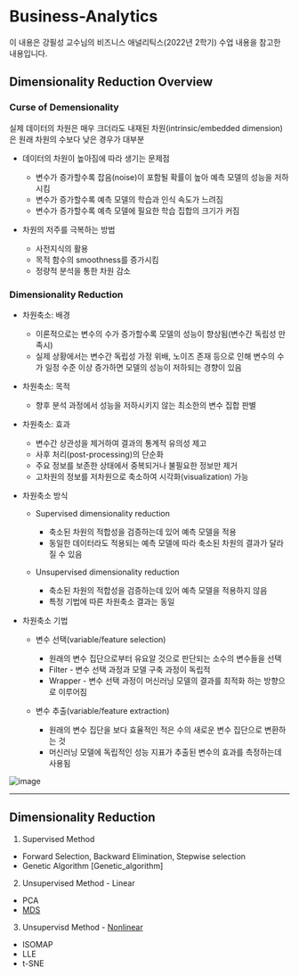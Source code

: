 # Business-Analytics
이 내용은 강필성 교수님의 비즈니스 애널리틱스(2022년 2학기) 수업 내용을 참고한 내용입니다. 

## Dimensionality Reduction Overview

### Curse of Demensionality
실제 데이터의 차원은 매우 크더라도 내재된 차원(intrinsic/embedded dimension)은 원래 차원의 수보다 낮은 경우가 대부분

- 데이터의 차원이 높아짐에 따라 생기는 문제점
  - 변수가 증가할수록 잡음(noise)이 포함될 확률이 높아 예측 모델의 성능을 저하시킴
  - 변수가 증가할수록 예측 모델의 학습과 인식 속도가 느려짐
  - 변수가 증가할수록 예측 모델에 필요한 학습 집합의 크기가 커짐
  
- 차원의 저주를 극복하는 방법
  - 사전지식의 활용
  - 목적 함수의 smoothness를 증가시킴
  - 정량적 분석을 통한 차원 감소

### Dimensionality Reduction

- 차원축소: 배경
  - 이론적으로는 변수의 수가 증가할수록 모델의 성능이 향상됨(변수간 독립성 만족시)
  - 실제 상황에서는 변수간 독립성 가정 위배, 노이즈 존재 등으로 인해 변수의 수가 일정 수준 이상 증가하면 모델의 성능이 저하되는 경향이 있음
  
- 차원축소: 목적
  - 향후 분석 과정에서 성능을 저하시키지 않는 최소한의 변수 집합 판별
  
- 차원축소: 효과
  - 변수간 상관성을 제거하여 결과의 통계적 유의성 제고
  - 사후 처리(post-processing)의 단순화
  - 주요 정보를 보존한 상태에서 중복되거나 불필요한 정보만 제거
  - 고차원의 정보를 저차원으로 축소하여 시각화(visualization) 가능
 
- 차원축소 방식
  - Supervised dimensionality reduction
    - 축소된 차원의 적합성을 검증하는데 있어 예측 모델을 적용
    - 동일한 데이터라도 적용되는 예측 모델에 따라 축소된 차원의 결과가 달라질 수 있음
  
  - Unsupervised dimensionality reduction
    - 축소된 차원의 적합성을 검증하는데 있어 예측 모델을 적용하지 않음
    - 특정 기법에 따른 차원축소 결과는 동일
 
- 차원축소 기법
  - 변수 선택(variable/feature selection)
    - 원래의 변수 집단으로부터 유요알 것으로 판단되는 소수의 변수들을 선택
    - Filter - 변수 선택 과정과 모델 구축 과정이 독립적
    - Wrapper - 변수 선택 과정이 머신러닝 모델의 결과를 최적화 하는 방향으로 이루어짐
    
  - 변수 추출(variable/feature extraction)
    - 원래의 변수 집단을 보다 효율적인 적은 수의 새로운 변수 집단으로 변환하는 것
    - 머신러닝 모델에 독립적인 성능 지표가 추출된 변수의 효과를 측정하는데 사용됨
    
![image](https://user-images.githubusercontent.com/112569789/194992865-312ada9a-68e0-4364-b64c-f4da0e9ac5a7.png)

-----------------------------------------------------------------------------------------------------------------

## Dimensionality Reduction
1. Supervised Method
- Forward Selection, Backward Elimination, Stepwise selection
- Genetic Algorithm [Genetic_algorithm]

2. Unsupervised Method - Linear
- PCA
- [MDS](https://github.com/YooD11/Business-Analytics/blob/main/MDS.ipynb)

3. Unsupervisd Method - [Nonlinear](https://github.com/YooD11/Business-Analytics/blob/main/Unsupervised_nonlinear.ipynb) 
- ISOMAP
- LLE
- t-SNE
    
 
 
 
